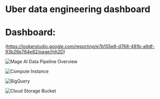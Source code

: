 # Uber data engineering dashboard

# Dashboard:
(https://lookerstudio.google.com/reporting/e7b155e8-d768-481b-a9df-93b26e784e82/page/hjh2D)


![Mage AI Data Pipeline Overview](https://drive.google.com/file/d/1jfxQF6glRXhXyKflZjBn-TJqMLCbtO4c/view?usp=sharing)

![Compute Instance](https://drive.google.com/file/d/1jfgM5OV97dhxVI1C_3_BI7uc7PrCY7B1/view?usp=sharing)

![BigQuery](https://drive.google.com/file/d/1VzZCQSOGj7GkYYsSQ3TXFXtYTlzkrZUQ/view?usp=sharing)

![Cloud Storage Bucket](https://drive.google.com/file/d/1jfgM5OV97dhxVI1C_3_BI7uc7PrCY7B1/view?usp=sharing)

